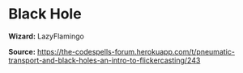 # Black Hole

**Wizard:** LazyFlamingo

**Source:** https://the-codespells-forum.herokuapp.com/t/pneumatic-transport-and-black-holes-an-intro-to-flickercasting/243
